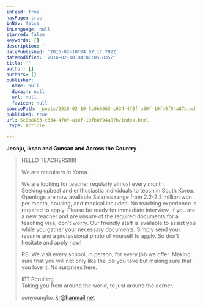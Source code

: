 ```yaml
---
inFeed: true
hasPage: true
inNav: false
inLanguage: null
starred: false
keywords: []
description: ''
datePublished: '2016-02-10T04:07:17.792Z'
dateModified: '2016-02-10T04:07:05.835Z'
title: ''
author: []
authors: []
publisher:
  name: null
  domain: null
  url: null
  favicon: null
sourcePath: _posts/2016-02-10-5c0b8663-c634-4f0f-a30f-10fb0f94a87b.md
published: true
url: 5c0b8663-c634-4f0f-a30f-10fb0f94a87b/index.html
_type: Article

---
```

**Jeonju, Iksan and Gunsan and Across the Country**

> HELLO TEACHERS!!!!! 
> 
> We are recruiters in Korea. 
> 
> We are looking for teacher regularly almost every month.   
> Seeking upbeat and enthusiastic individuals to teach in South Korea. Openings are now available Salaries range from 2.2-2.3 million won per month, housing, and medical included. No teaching experience is required to apply. Please be ready for immediate interview. If you are a new teacher and are unsure of the required documents for a teaching visa, don't worry. Our friendly staff is available to assist you while you gather your necessary documents. Simply send your resume and a professional photo of yourself to apply. So don't hesitate and apply now! 
> 
> PS. We visit every school, in person, for every job we offer. Making sure that you will not only like the job you take but making sure that you love it. No surprises here. 
> 
> IBT Rcruiting   
> Taking you from around the world, to just around the corner. 
> 
> sonyoungho\_kr@hanmail.net